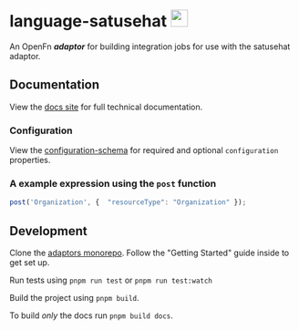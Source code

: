 # language-satusehat <img src='./assets/square.png' width="30" height="30"/>

An OpenFn **_adaptor_** for building integration jobs for use with the satusehat adaptor.

## Documentation

View the [docs site](https://docs.openfn.org/adaptors/packages/satusehat-docs)
for full technical documentation.

### Configuration

View the
[configuration-schema](https://docs.openfn.org/adaptors/packages/satusehat-configuration-schema/)
for required and optional `configuration` properties.

### A example expression using the `post` function

```js
post('Organization', {  "resourceType": "Organization" });
```

## Development

Clone the [adaptors monorepo](https://github.com/OpenFn/adaptors). Follow the
"Getting Started" guide inside to get set up.

Run tests using `pnpm run test` or `pnpm run test:watch`

Build the project using `pnpm build`.

To build _only_ the docs run `pnpm build docs`.
